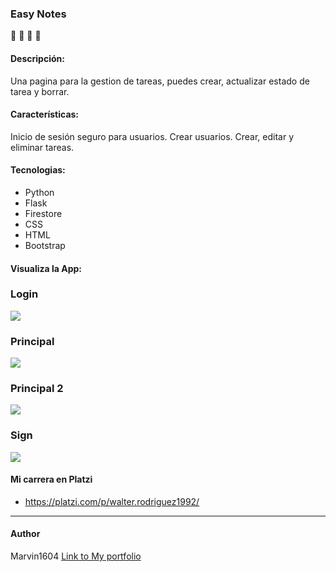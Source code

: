 ### Easy Notes
📝 💚  🐍  🚀

#### Descripción:
Una pagina para la gestion de tareas, puedes crear, actualizar estado de tarea y borrar.

#### Características: 
Inicio de sesión seguro para usuarios. 
Crear usuarios.
Crear, editar y eliminar tareas.
#### Tecnologias:
- Python
- Flask
- Firestore
- CSS
- HTML
- Bootstrap

#### Visualiza la App:

### Login
![](https://github.com/marvin1604/easy-notes/blob/main/app/static/images/log.JPG)
### Principal
![](https://github.com/marvin1604/easy-notes/blob/main/app/static/images/principal1.JPG)
### Principal 2
![](https://github.com/marvin1604/easy-notes/blob/main/app/static/images/principal2.JPG)
### Sign
![](https://github.com/marvin1604/easy-notes/blob/main/app/static/images/register.JPG)

#### Mi carrera en Platzi
- https://platzi.com/p/walter.rodriguez1992/

------------
#### Author
Marvin1604
[Link to My portfolio](https://marvin1604.github.io/hyperblog/)<br>
